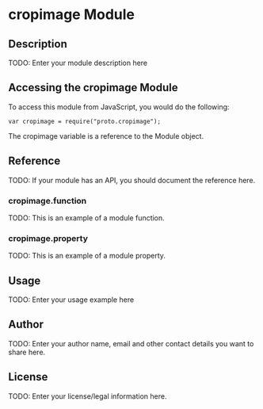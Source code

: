 # cropimage Module

## Description

TODO: Enter your module description here

## Accessing the cropimage Module

To access this module from JavaScript, you would do the following:

    var cropimage = require("proto.cropimage");

The cropimage variable is a reference to the Module object.

## Reference

TODO: If your module has an API, you should document
the reference here.

### cropimage.function

TODO: This is an example of a module function.

### cropimage.property

TODO: This is an example of a module property.

## Usage

TODO: Enter your usage example here

## Author

TODO: Enter your author name, email and other contact
details you want to share here.

## License

TODO: Enter your license/legal information here.
